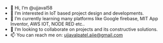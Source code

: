- 👋 Hi, I’m @ujjaval58
- 👀 I’m interested in IoT based project design and developments.
- 🌱 I’m currently learning many platforms like Google firebase, MIT App Inventor, AWS IOT, NODE RED etc..
- 💞️ I’m looking to collaborate on projects and its constructive solutions.
- 📫 You can reach me on: ujjavalpatel.aiie@gmail.com

<!---
ujjaval58/ujjaval58 is a ✨ special ✨ repository because its `README.md` (this file) appears on your GitHub profile.
You can click the Preview link to take a look at your changes.
--->

